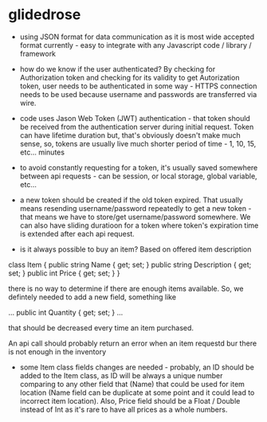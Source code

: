 # glidedrose

- using JSON format for data communication as it is most wide accepted format currently - easy to integrate with any Javascript code / library / framework

- how do we know if the user authenticated? By checking for Authorization token and checking for its validity
  to get Autorization token, user needs to be authenticated in some way - HTTPS connection needs to be used because username and passwords are transferred via wire.

- code uses Jason Web Token (JWT) authentication - that token should be received from the authentication server during initial request. Token can have lifetime duration but, that's obviously doesn't make much sense, so, tokens are usually live much shorter period of time - 1, 10, 15, etc... minutes

- to avoid constantly requesting for a token, it's usually saved somewhere between api requests - can be session, or local storage, global variable, etc...

- a new token should be created if the old token expired. That usually means resending username/password repeatedly to get a new token - that means we have to store/get username/password somewhere. We can also have sliding duratioon for a token where token's expiration time is extended after each api request.

- is it always possible to buy an item? Based on offered item description

class Item {
public string Name { get; set; }
public string Description { get; set; }
public int Price { get; set; }
}

there is no way to determine if there are enough items available. So, we defintely needed to add a new field, something like

...
public int Quantity { get; set; }
...

that should be decreased every time an item purchased.

An api call should probably return an error when an item requestd bur there is not enough in the inventory

- some Item class fields changes are needed - probably, an ID should be added to the Item class, as ID will be always a unique number comparing to any other field that (Name) that could be used for item location (Name field can be duplicate at some point and it could lead to incorrect item location). Also, Price field should be a Float / Double instead of Int as it's rare to have all prices as a whole numbers.
